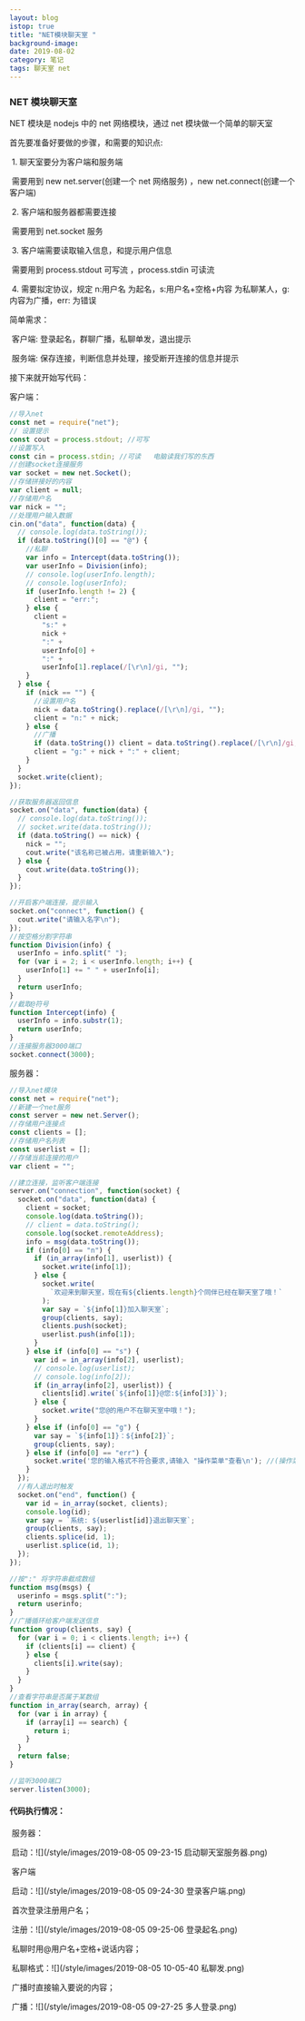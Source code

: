 ```yaml
---
layout: blog
istop: true
title: "NET模块聊天室 "
background-image:
date: 2019-08-02
category: 笔记
tags: 聊天室 net
---
```


### NET 模块聊天室

NET 模块是 nodejs 中的 net 网络模块，通过 net 模块做一个简单的聊天室

首先要准备好要做的步骤，和需要的知识点:

​ 1. 聊天室要分为客户端和服务端

​ 需要用到 new net.server(创建一个 net 网络服务) ，new net.connect(创建一个客户端)

​ 2. 客户端和服务器都需要连接

​ 需要用到 net.socket 服务

​ 3. 客户端需要读取输入信息，和提示用户信息

​ 需要用到 process.stdout 可写流 ，process.stdin 可读流

​ 4. 需要拟定协议，规定 n:用户名 为起名，s:用户名+空格+内容 为私聊某人，g:内容为广播，err: 为错误

简单需求：

​ 客户端: 登录起名，群聊广播，私聊单发，退出提示

​ 服务端: 保存连接，判断信息并处理，接受断开连接的信息并提示

接下来就开始写代码：

客户端：

```js
//导入net
const net = require("net");
// 设置提示
const cout = process.stdout; //可写
//设置写入
const cin = process.stdin; //可读   电脑读我们写的东西
//创建socket连接服务
var socket = new net.Socket();
//存储拼接好的内容
var client = null;
//存储用户名
var nick = "";
//处理用户输入数据
cin.on("data", function(data) {
  // console.log(data.toString());
  if (data.toString()[0] == "@") {
    //私聊
    var info = Intercept(data.toString());
    var userInfo = Division(info);
    // console.log(userInfo.length);
    // console.log(userInfo);
    if (userInfo.length != 2) {
      client = "err:";
    } else {
      client =
        "s:" +
        nick +
        ":" +
        userInfo[0] +
        ":" +
        userInfo[1].replace(/[\r\n]/gi, "");
    }
  } else {
    if (nick == "") {
      //设置用户名
      nick = data.toString().replace(/[\r\n]/gi, "");
      client = "n:" + nick;
    } else {
      //广播
      if (data.toString()) client = data.toString().replace(/[\r\n]/gi, "");
      client = "g:" + nick + ":" + client;
    }
  }
  socket.write(client);
});

//获取服务器返回信息
socket.on("data", function(data) {
  // console.log(data.toString());
  // socket.write(data.toString());
  if (data.toString() == nick) {
    nick = "";
    cout.write("该名称已被占用，请重新输入");
  } else {
    cout.write(data.toString());
  }
});

//开启客户端连接，提示输入
socket.on("connect", function() {
  cout.write("请输入名字\n");
});
//按空格分割字符串
function Division(info) {
  userInfo = info.split(" ");
  for (var i = 2; i < userInfo.length; i++) {
    userInfo[1] += " " + userInfo[i];
  }
  return userInfo;
}
//截取@符号
function Intercept(info) {
  userInfo = info.substr(1);
  return userInfo;
}
//连接服务器3000端口
socket.connect(3000);
```

服务器：

```js
//导入net模块
const net = require("net");
//新建一个net服务
const server = new net.Server();
//存储用户连接点
const clients = [];
//存储用户名列表
const userlist = [];
//存储当前连接的用户
var client = "";

//建立连接，监听客户端连接
server.on("connection", function(socket) {
  socket.on("data", function(data) {
    client = socket;
    console.log(data.toString());
    // client = data.toString();
    console.log(socket.remoteAddress);
    info = msg(data.toString());
    if (info[0] == "n") {
      if (in_array(info[1], userlist)) {
        socket.write(info[1]);
      } else {
        socket.write(
          `欢迎来到聊天室，现在有${clients.length}个同伴已经在聊天室了哦！`
        );
        var say = `${info[1]}加入聊天室`;
        group(clients, say);
        clients.push(socket);
        userlist.push(info[1]);
      }
    } else if (info[0] == "s") {
      var id = in_array(info[2], userlist);
      // console.log(userlist);
      // console.log(info[2]);
      if (in_array(info[2], userlist)) {
        clients[id].write(`${info[1]}@您:${info[3]}`);
      } else {
        socket.write("您@的用户不在聊天室中哦！");
      }
    } else if (info[0] == "g") {
      var say = `${info[1]}：${info[2]}`;
      group(clients, say);
    } else if (info[0] == "err") {
      socket.write('您的输入格式不符合要求,请输入 "操作菜单"查看\n'); //(操作菜单没写)
    }
  });
  //有人退出时触发
  socket.on("end", function() {
    var id = in_array(socket, clients);
    console.log(id);
    var say = `系统: ${userlist[id]}退出聊天室`;
    group(clients, say);
    clients.splice(id, 1);
    userlist.splice(id, 1);
  });
});

//按":" 将字符串截成数组
function msg(msgs) {
  userinfo = msgs.split(":");
  return userinfo;
}
//广播循环给客户端发送信息
function group(clients, say) {
  for (var i = 0; i < clients.length; i++) {
    if (clients[i] == client) {
    } else {
      clients[i].write(say);
    }
  }
}
//查看字符串是否属于某数组
function in_array(search, array) {
  for (var i in array) {
    if (array[i] == search) {
      return i;
    }
  }
  return false;
}

//监听3000端口
server.listen(3000);
```

#### 代码执行情况：

​ 服务器：

​ 启动：![](/style/images/2019-08-05 09-23-15 启动聊天室服务器.png)

​ 客户端

​ 启动：![](/style/images/2019-08-05 09-24-30 登录客户端.png)

​ 首次登录注册用户名；

​ 注册：![](/style/images/2019-08-05 09-25-06 登录起名.png)

​ 私聊时用@用户名+空格+说话内容；

​ 私聊格式：![](/style/images/2019-08-05 10-05-40 私聊发.png)

​ 广播时直接输入要说的内容；

​ 广播：![](/style/images/2019-08-05 09-27-25 多人登录.png)
